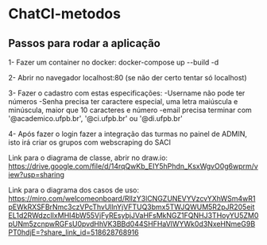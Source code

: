 # ChatCI-metodos

## Passos para rodar a aplicação

1- Fazer um container no docker: docker-compose up --build -d

2- Abrir no navegador localhost:80 (se não der certo tentar só localhost)

3- Fazer o cadastro com estas especificações:
    -Username não pode ter números
    -Senha precisa ter caractere especial, uma letra maiúscula e minúscula, maior que 10 caracteres e número
    -email precisa terminar com '@academico.ufpb.br', '@ci.ufpb.br' ou '@di.ufpb.br'

4- Após fazer o login fazer a integração das turmas no painel de ADMIN, isto irá criar os grupos com webscraping do SACI

Link para o diagrama de classe, abrir no draw.io: https://drive.google.com/file/d/14rqQwKb_EIY5hPhdn_KsxWgvO0g6wprm/view?usp=sharing

Link para o diagrama dos casos de uso: https://miro.com/welcomeonboard/RlIzY3lCNGZUNEVYVzcvYXhWSm4wR1pEWkRXSFBrNmc3czVPcThvUllnYjVFTUQ3bmx5TWJQWUM5R2pJR205eitEL1d2RWdzclIxMHI4bW55VjFyREsybjJVaHFsMkNGZ1FQNHJ3THoyYU5ZM0pUNm5zcnpwRGFsU0pvdHhVK3BBd044SHFHaVlWYWk0d3NxeHNmeG9BPT0hdjE=?share_link_id=518628768916
